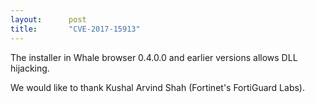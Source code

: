 ```yaml
---
layout:      post
title:       "CVE-2017-15913"
---
```

The installer in Whale browser 0.4.0.0 and earlier versions allows DLL hijacking.

We would like to thank Kushal Arvind Shah (Fortinet's FortiGuard Labs).
